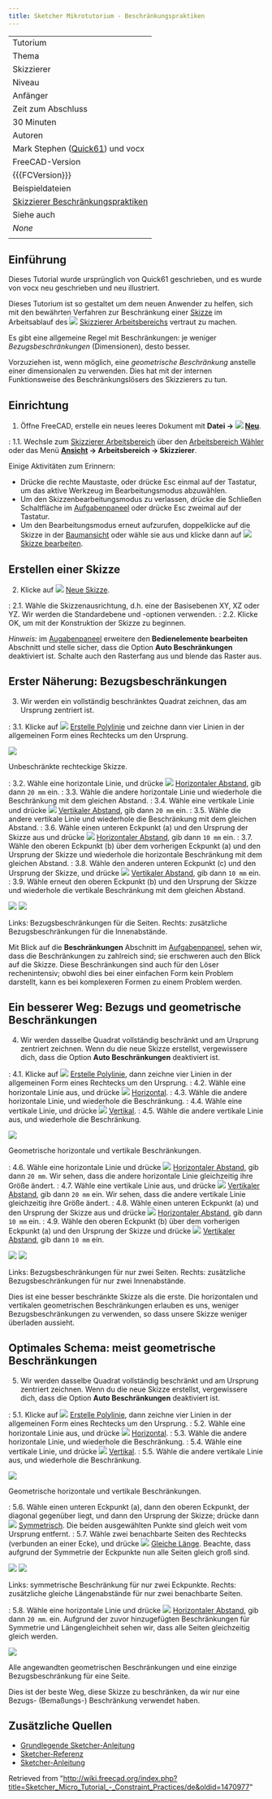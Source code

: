 ```yaml
---
title: Sketcher Mikrotutorium - Beschränkungspraktiken
---
```


|                                                                                                       |
| ----------------------------------------------------------------------------------------------------- |
| Tutorium                                                                                              |
| Thema                                                                                                 |
| Skizzierer                                                                                            |
| Niveau                                                                                                |
| Anfänger                                                                                              |
| Zeit zum Abschluss                                                                                    |
| 30 Minuten                                                                                            |
| Autoren                                                                                               |
| Mark Stephen ([Quick61](/User:Quick61 "User:Quick61")) und vocx                                       |
| FreeCAD-Version                                                                                       |
| {{{FCVersion}}}                                                                                       |
| Beispieldateien                                                                                       |
| [Skizzierer Beschränkungspraktiken](https://forum.freecadweb.org/viewtopic.php?f=36&p=371659#p371659) |
| Siehe auch                                                                                            |
| _None_                                                                                                |
|                                                                                                       |

## Einführung

Dieses Tutorial wurde ursprünglich von Quick61 geschrieben, und es wurde von vocx neu geschrieben und neu illustriert.

Dieses Tutorium ist so gestaltet um dem neuen Anwender zu helfen, sich mit den bewährten Verfahren zur Beschränkung einer [Skizze](/Sketch/de "Sketch/de") im Arbeitsablauf des ![](/images/Workbench_Sketcher.svg) [Skizzierer Arbeitsbereichs](/Sketcher_Workbench/de "Sketcher Workbench/de") vertraut zu machen.

Es gibt eine allgemeine Regel mit Beschränkungen: je weniger _Bezugsbeschränkungen_ (Dimensionen), desto besser.

Vorzuziehen ist, wenn möglich, eine _geometrische Beschränkung_ anstelle einer dimensionalen zu verwenden. Dies hat mit der internen Funktionsweise des Beschränkungslösers des Skizzierers zu tun.

## Einrichtung

1. Öffne FreeCAD, erstelle ein neues leeres Dokument mit **Datei → ![](/images/Std_New.svg) [Neu](/Std_New/de "Std New/de")**.

: 1.1. Wechsle zum [Skizzierer Arbeitsbereich](/Sketcher_Workbench/de "Sketcher Workbench/de") über den [Arbeitsbereich Wähler](/Std_Workbench/de "Std Workbench/de") oder das Menü **[Ansicht](/Std_View_Menu/de "Std View Menu/de") → Arbeitsbereich → Skizzierer**.

Einige Aktivitäten zum Erinnern:

- Drücke die rechte Maustaste, oder drücke Esc einmal auf der Tastatur, um das aktive Werkzeug im Bearbeitungsmodus abzuwählen.
- Um den Skizzenbearbeitungsmodus zu verlassen, drücke die Schließen Schaltfläche im [Aufgabenpaneel](/Task_panel/de "Task panel/de") oder drücke Esc zweimal auf der Tastatur.
- Um den Bearbeitungsmodus erneut aufzurufen, doppelklicke auf die Skizze in der [Baumansicht](/Tree_view/de "Tree view/de") oder wähle sie aus und klicke dann auf ![](/images/Sketcher_EditSketch.svg) [Skizze bearbeiten](/Sketcher_EditSketch/de "Sketcher EditSketch/de").

## Erstellen einer Skizze

2. Klicke auf ![](/images/Sketcher_NewSketch.svg) [Neue Skizze](/Sketcher_NewSketch/de "Sketcher NewSketch/de").

: 2.1. Wähle die Skizzenausrichtung, d.h. eine der Basisebenen XY, XZ oder YZ. Wir werden die Standardebene und -optionen verwenden.
: 2.2. Klicke OK, um mit der Konstruktion der Skizze zu beginnen.

_Hinweis:_ im [Augabenpaneel](/Task_panel/de "Task panel/de") erweitere den **Bedienelemente bearbeiten** Abschnitt und stelle sicher, dass die Option **Auto Beschränkungen** deaktiviert ist. Schalte auch den Rasterfang aus und blende das Raster aus.

## Erster Näherung: Bezugsbeschränkungen

3. Wir werden ein vollständig beschränktes Quadrat zeichnen, das am Ursprung zentriert ist.

: 3.1. Klicke auf ![](/images/Sketcher_CreatePolyline.svg) [Erstelle Polylinie](/Sketcher_CreatePolyline/de "Sketcher CreatePolyline/de") und zeichne dann vier Linien in der allgemeinen Form eines Rechtecks um den Ursprung.

![](/images/01a_Sk02_Sketcher_Rectangle_unconstrained.png)

Unbeschränkte rechteckige Skizze.

: 3.2. Wähle eine horizontale Linie, und drücke ![](/images/Constraint_HorizontalDistance.svg) [Horizontaler Abstand](/Sketcher_ConstrainDistanceX/de "Sketcher ConstrainDistanceX/de"), gib dann `20 mm` ein.
: 3.3. Wähle die andere horizontale Linie und wiederhole die Beschränkung mit dem gleichen Abstand.
: 3.4. Wähle eine vertikale Linie und drücke ![](/images/Constraint_VerticalDistance.svg) [Vertikaler Abstand](/Sketcher_ConstrainDistanceY/de "Sketcher ConstrainDistanceY/de"), gib dann `20 mm` ein.
: 3.5. Wähle die andere vertikale Linie und wiederhole die Beschränkung mit dem gleichen Abstand.
: 3.6. Wähle einen unteren Eckpunkt (a) und den Ursprung der Skizze aus und drücke ![](/images/Constraint_HorizontalDistance.svg) [Horizontaler Abstand](/Sketcher_ConstrainDistanceX/de "Sketcher ConstrainDistanceX/de"), gib dann `10 mm` ein.
: 3.7. Wähle den oberen Eckpunkt (b) über dem vorherigen Eckpunkt (a) und den Ursprung der Skizze und wiederhole die horizontale Beschränkung mit dem gleichen Abstand.
: 3.8. Wähle den anderen unteren Eckpunkt (c) und den Ursprung der Skizze, und drücke ![](/images/Constraint_VerticalDistance.svg) [Vertikaler Abstand](/Sketcher_ConstrainDistanceY/de "Sketcher ConstrainDistanceY/de"), gib dann `10 mm` ein.
: 3.9. Wähle erneut den oberen Eckpunkt (b) und den Ursprung der Skizze und wiederhole die vertikale Beschränkung mit dem gleichen Abstand.

![](/images/01b_Sk02_Sketcher_Rectangle_constrained_lengths_1.png) ![](/images/01c_Sk02_Sketcher_Rectangle_constrained_lengths_2.png)

Links: Bezugsbeschränkungen für die Seiten. Rechts: zusätzliche Bezugsbeschränkungen für die Innenabstände.

Mit Blick auf die **Beschränkungen** Abschnitt im [Aufgabenpaneel](/Task_panel/de "Task panel/de"), sehen wir, dass die Beschränkungen zu zahlreich sind; sie erschweren auch den Blick auf die Skizze. Diese Beschränkungen sind auch für den Löser rechenintensiv; obwohl dies bei einer einfachen Form kein Problem darstellt, kann es bei komplexeren Formen zu einem Problem werden.

## Ein besserer Weg: Bezugs und geometrische Beschränkungen

4. Wir werden dasselbe Quadrat vollständig beschränkt und am Ursprung zentriert zeichnen. Wenn du die neue Skizze erstellst, vergewissere dich, dass die Option **Auto Beschränkungen** deaktiviert ist.

: 4.1. Klicke auf ![](/images/Sketcher_CreatePolyline.svg) [Erstelle Polylinie](/Sketcher_CreatePolyline/de "Sketcher CreatePolyline/de"), dann zeichne vier Linien in der allgemeinen Form eines Rechtecks um den Ursprung.
: 4.2. Wähle eine horizontale Linie aus, und drücke ![](/images/Constraint_Horizontal.svg) [Horizontal](/Sketcher_ConstrainHorizontal/de "Sketcher ConstrainHorizontal/de").
: 4.3. Wähle die andere horizontale Linie, und wiederhole die Beschränkung.
: 4.4. Wähle eine vertikale Linie, und drücke ![](/images/Constraint_Vertical.svg) [Vertikal](/Sketcher_ConstrainVertical/de "Sketcher ConstrainVertical/de").
: 4.5. Wähle die andere vertikale Linie aus, und wiederhole die Beschränkung.

![](/images/02a_Sk02_Sketcher_Rectangle_constrained_horizontal-vertical.png)

Geometrische horizontale und vertikale Beschränkungen.

: 4.6. Wähle eine horizontale Linie und drücke ![](/images/Constraint_HorizontalDistance.svg) [Horizontaler Abstand](/Sketcher_ConstrainDistanceX/de "Sketcher ConstrainDistanceX/de"), gib dann `20 mm`. Wir sehen, dass die andere horizontale Linie gleichzeitig ihre Größe ändert.
: 4.7. Wähle eine vertikale Linie aus, und drücke ![](/images/Constraint_VerticalDistance.svg) [Vertikaler Abstand](/Sketcher_ConstrainDistanceY/de "Sketcher ConstrainDistanceY/de"), gib dann `20 mm` ein. Wir sehen, dass die andere vertikale Linie gleichzeitig ihre Größe ändert.
: 4.8. Wähle einen unteren Eckpunkt (a) und den Ursprung der Skizze aus und drücke ![](/images/Constraint_HorizontalDistance.svg) [Horizontaler Abstand](/Sketcher_ConstrainDistanceX/de "Sketcher ConstrainDistanceX/de"), gib dann `10 mm` ein.
: 4.9. Wähle den oberen Eckpunkt (b) über dem vorherigen Eckpunkt (a) und den Ursprung der Skizze und drücke ![](/images/Constraint_VerticalDistance.svg) [Vertikaler Abstand](/Sketcher_ConstrainDistanceY/de "Sketcher ConstrainDistanceY/de"), gib dann `10 mm` ein.

![](/images/02b_Sk02_Sketcher_Rectangle_constrained_lengths_1.png) ![](/images/02c_Sk02_Sketcher_Rectangle_constrained_lengths_2.png)

Links: Bezugsbeschränkungen für nur zwei Seiten. Rechts: zusätzliche Bezugsbeschränkungen für nur zwei Innenabstände.

Dies ist eine besser beschränkte Skizze als die erste. Die horizontalen und vertikalen geometrischen Beschränkungen erlauben es uns, weniger Bezugsbeschränkungen zu verwenden, so dass unsere Skizze weniger überladen aussieht.

## Optimales Schema: meist geometrische Beschränkungen

5. Wir werden dasselbe Quadrat vollständig beschränkt und am Ursprung zentriert zeichnen. Wenn du die neue Skizze erstellst, vergewissere dich, dass die Option **Auto Beschränkungen** deaktiviert ist.

: 5.1. Klicke auf ![](/images/Sketcher_CreatePolyline.svg) [Erstelle Polylinie](/Sketcher_CreatePolyline/de "Sketcher CreatePolyline/de"), dann zeichne vier Linien in der allgemeinen Form eines Rechtecks um den Ursprung.
: 5.2. Wähle eine horizontale Linie aus, und drücke ![](/images/Constraint_Horizontal.svg) [Horizontal](/Sketcher_ConstrainHorizontal/de "Sketcher ConstrainHorizontal/de").
: 5.3. Wähle die andere horizontale Linie, und wiederhole die Beschränkung.
: 5.4. Wähle eine vertikale Linie, und drücke ![](/images/Constraint_Vertical.svg) [Vertikal](/Sketcher_ConstrainVertical/de "Sketcher ConstrainVertical/de").
: 5.5. Wähle die andere vertikale Linie aus, und wiederhole die Beschränkung.

![](/images/03a_Sk02_Sketcher_Rectangle_constrained_horizontal-vertical.png)

Geometrische horizontale und vertikale Beschränkungen.

: 5.6. Wähle einen unteren Eckpunkt (a), dann den oberen Eckpunkt, der diagonal gegenüber liegt, und dann den Ursprung der Skizze; drücke dann ![](/images/Constraint_Symmetric.svg) [Symmetrisch](/Sketcher_ConstrainSymmetric/de "Sketcher ConstrainSymmetric/de"). Die beiden ausgewählten Punkte sind gleich weit vom Ursprung entfernt.
: 5.7. Wähle zwei benachbarte Seiten des Rechtecks (verbunden an einer Ecke), und drücke ![](/images/Constraint_EqualLength.svg) [Gleiche Länge](/Sketcher_ConstrainEqual/de "Sketcher ConstrainEqual/de"). Beachte, dass aufgrund der Symmetrie der Eckpunkte nun alle Seiten gleich groß sind.

![](/images/03b_Sk02_Sketcher_Rectangle_constrained_symmetric.png) ![](/images/03c_Sk02_Sketcher_Rectangle_constrained_equal_length.png)

Links: symmetrische Beschränkung für nur zwei Eckpunkte. Rechts: zusätzliche gleiche Längenabstände für nur zwei benachbarte Seiten.

: 5.8. Wähle eine horizontale Linie und drücke ![](/images/Constraint_HorizontalDistance.svg) [Horizontaler Abstand](/Sketcher_ConstrainDistanceX/de "Sketcher ConstrainDistanceX/de"), gib dann `20 mm`. ein. Aufgrund der zuvor hinzugefügten Beschränkungen für Symmetrie und Längengleichheit sehen wir, dass alle Seiten gleichzeitig gleich werden.

![](/images/03d_Sk02_Sketcher_Rectangle_constrained_length.png)

Alle angewandten geometrischen Beschränkungen und eine einzige Bezugsbeschränkung für eine Seite.

Dies ist der beste Weg, diese Skizze zu beschränken, da wir nur eine Bezugs- (Bemaßungs-) Beschränkung verwendet haben.

## Zusätzliche Quellen

- [Grundlegende Sketcher-Anleitung](/Basic_Sketcher_Tutorial/de "Basic Sketcher Tutorial/de")
- [Sketcher-Referenz](/Sketcher_Lecture/de "Sketcher Lecture/de")
- [Sketcher-Anleitung](/Sketcher_Tutorial/de "Sketcher Tutorial/de")

Retrieved from "<http://wiki.freecad.org/index.php?title=Sketcher_Micro_Tutorial_-_Constraint_Practices/de&oldid=1470977>"
